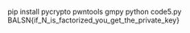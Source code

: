 pip install pycrypto pwntools gmpy
python code5.py
BALSN{if_N_is_factorized_you_get_the_private_key}
